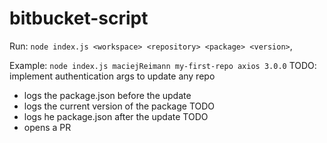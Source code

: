# bitbucket-script

Run: `node index.js <workspace> <repository> <package> <version>`, 

Example: `node index.js maciejReimann my-first-repo axios 3.0.0`
TODO: implement authentication args to update any repo

- logs the package.json before the update
- logs the current version of the package TODO
- logs he package.json after the update TODO
- opens a PR